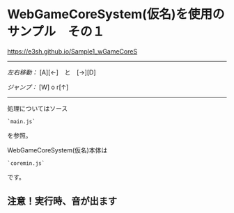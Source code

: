 WebGameCoreSystem(仮名)を使用のサンプル　その１
===
<https://e3sh.github.io/Sample1_wGameCoreS>  

----------------------------

*左右移動：* [A][←]　と　[→][D]

*ジャンプ：* [W] o r[↑]

----------------------------
処理についてはソース

	`main.js` 
を参照。

WebGameCoreSystem(仮名)本体は

 	`coremin.js`
です。

注意！実行時、音が出ます
---
